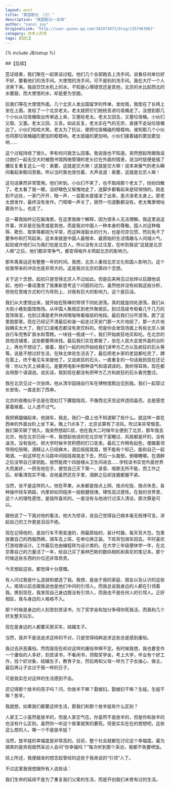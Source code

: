 ```yaml
---
layout: post
title: "美国暂记 （三）"
description: "美国暂记——后续"
author: "nanxi joy"
OriginalLink: "http://user.qzone.qq.com/382972072/blog/1357463961"
category: 非本人所写
tags: [回忆]
---
```

{% include JB/setup %}

##【后续】

签证结束，我们聚在一起笑谈过程。他们几个全部跑去上洗手间。说看任何单位好不好，要看他们的洗手间。大使馆的洗手间，可不是别的洗手间。我在大厅一个人凉爽下来。独自饮饮水机上的水。不知是心理错觉还是其他，北京的水比起西北的水要甜，而大使馆的水，却是更为甘甜。

后我们等在大使馆外面。几个北京人发出国留学的传单。发给我，我垫在了长椅上坐在上面。发给了一个北京老太。老太就把它们统统丢进垃圾桶走了。没想到那几个小伙从垃圾桶取出传单追上来，又塞给老太。老太又回去，又塞垃圾桶。小伙们又取、又塞。老太又回、又丢。如此反复。老太实在气的无奈，直接不走站垃圾桶边了。小伙们哈哈大笑。老太为了抗议，便把垃圾桶磕的框框响。谁知那几个小伙也将那垃圾桶磕的更加的框框响。老太就磕的更加响。小伙们接着磕的更加更加响……

这个过程持续了很久。李和何问我怎么回事。我说我也不知道。突然想起玲跟我说过她们一起去交大时被图书馆网络管理的老头拦在外面的情景，说当时慈便是插了腰反复重复这么一句：奥要，这就是交大嘛！这就是交大嘛！说本来傲气的老头瞬间看起来郁闷至极。所以当时我也效仿着，大声说道：奥要，这就是北京人嘛！

这句话果然非常管用。他们听到。小伙们不笑了，也不取闹那个老太了，纷纷四散了。老太看了我一眼，没好眼色又惭愧地走了，连脚步都看起来是轻悄悄的。刚走到不远处，一家门开开，啪一声，一盆脏水直接泼了出来，差点泼老太身上。那老太想发作，最终没有发作。门哐啷一声关了，居然一句道歉都没有。老太嘴里嘀咕着些什么，也走了。

这一幕我始终记在脑海里。在这里我做个解释，因为很多人无法理解。我这里说这件事，并非是在指责或是其他，而是我对中国人一种本身的尊敬。国人对这种侮辱、欺负、取笑等都视为平常，而这种泼脏水的行为，也是司空见惯，然后免不了要争吵和打骂起来。这本来就是中国人最根本、最原始的生活情趣与人间烟火气。起初或许他们以为我们也是北京人，所以没有太过注意，在听到我说“这就是北京人嘛”之后，他们都非常争气，都变得格外关照起北京的影响力。

那年离奥运还有整整一年的时间。我想，北京人重视北京文化和国人影响力。这个给我带来的冲击也是非常大的。这是我对北京的第四个念想。

关于这个念想，起初只是觉得北京人不过如此。但是后来再见过张烨以后跟他说起，他的一番话激发了我重新思考这个问题的动力。虽然他并没有如我这般分析，但他在思维方式和行为导则上，对我有巨大的影响力。这个是后话。

我们从大使馆出来，就开始在陈琳的带领下四处游荡。真的就是四处游荡。我们从大街小巷到面馆商场。从中国人聚居区到老外聚居区。到过高级专柜看几千几万的首饰珠宝，也到过满是老外休闲喝咖啡看报纸的地段。最后我们分开游荡。跑了这里跑那里。现在已经记不清最后和谁一起走过天安门那一大片地段了。那一大片地段确实太大了。我们口渴难忍都没有卖饮料的。但是你会发现场面上有些北京人骑自行车兜售矿泉水和雪糕。一块钱一瓶或一个。我们开始疯狂地买和吃。在北京的其他店铺里，这些都要两块钱。最后我们实在累极了，坐在人民大会堂外面的台阶上，再也不想动了。接着，我们一起的何开始给我们讲甲方乙方以及疯狂的石头等等。说是不想过好生活，在陕北体验生活去了，最后把老乡家的老鼠都吃完了，蹲在窑上，终于看见车来接他了。又说疯狂的石头，一直重复的一句话我到现在还记得：你以为天上掉美元。是要用电影中那种语气和语调读的。我听得耳熟，现在都会用那个语调说。说实话，我到现在都没有把甲方乙方和疯狂的石头看完整过。

我在北京见过一次张烨。他从清华园骑自行车在博物馆那边见到我。我们一起穿过长安街，一直走到了西单。

北京的夜晚似乎总是在霓虹灯下朦胧隐现，不像西北天空这样透彻晶亮，总是感觉蒙着掖着。让人透不过气。

我把裤腿编起来，他骑车，我走。我们一路上也不知道聊了些什么。就这样一直在西单的外面台阶上坐下来。晚上11点多了，北京总算有了凉风。吹过来非常惬意。我们聊天聊了很久。我突然想起C叔，他在我大二时候毕业便到了北京，那年我去北京，他在北京已经一年，我想起他说的在北京地下室睡过，风扇都是坏的，没有澡洗，没有饭吃，把大学时候辛苦积攒的打口变卖。最后工作稍有起色，便跟着领导陪吃陪喝，酒精让人已经麻木，酒后摇摇晃晃，恨不能有个知己，能和自己一起喝酒、一起这样在大马路中间摇摇晃晃走下去，然后一头栽倒，倒哪睡哪。在酒醉之后没带自己家钥匙，居然能爬个四层楼从卫生间进去……学校读书实觉外面世界大而美好，一把吉他在手，便觉自己天下第一，录音、唱歌无所不能，而工作之后，却看清现实不堪，吉他虽然还在手里，酒醉之后却连握都握不紧。

当然，张不是这样的人。他在苹果，从来都是按点上网、按点吃饭、按点休息，各种操作轻车熟路，内里却如同程序一般稳健规律。理性高过感性。在我的世界里，这个人的理性感觉，是我所喜欢的。一直没有与他进行过深入清谈，那次算是可以。

跟他说了一下我对他的看法，他大为惊讶，说自己觉得自己根本毫无规律可言。讲起自己的工作更是滔滔不绝。

现在记得他的，是自行车不用变速的，用最原始的，装计时器。每天背大包，包里放置自己的西服西裤。骑车去上班，在单位换正装。下班背包骑车回去。平时喜欢打游戏做设计。工作最后也由编程转为设计类的。在大学三年级便休学一年，在北京靠自己的力量活了一年，给自己买了奥林巴斯的数码相机和索尼的笔记本。那个时候这些东西的价位还非常昂贵。

今天想起这些，都觉得十分感慨。

有人问过我是什么造就和塑造了我。我想，是由于我的家庭、朋友以及认识的这些人。南琦以前总跟我说他是他们中间的引领人。而我总说我身边的人都在引领着我。换到现在，我发现自己身边既没有引领人，而我也不是任何人的引领人。正好相反，我与身边的人格格不入。

那个时候是身边的人刻苦刻苦读书，为了奖学金和加分争得你死我活，而我和几个好友整天玩乐。

现在是身边的人都要买房买车，结婚生子。

当然，我并不是说追求这样的不对，只是觉得纯粹追求这些总是感到庸俗。

我过去厌恶庸俗。然而我现在却对这样的庸俗举棋不定。有时候我想，我也要变作一个庸俗的人多好，刻苦读书，不看闲书，领取奖学金，考上大学，毕业有个好工作，找个好对象，结婚生子，教育子女，然后再和父母一样为了子女操心、做主，最后再让子女过于我一样的日子。

可是我实在对这样的生活感到不齿。

还记得那个放羊的孩子吗？问，你放羊干嘛？娶媳妇。娶媳妇干嘛？生娃。生娃干嘛？放羊。

我就想，如果我们都要这样生活，那我们和那个放羊娃有什么区别？

人家王二小虽然是放羊的，但是人家志气在。你虽然不是放羊的，但是你和放羊的也没有什么区别。虽然你一听这个故事就笑的要死。但是实实在在的想想吧，这些这么想的人。哪一个不是放羊娃？

当然，放羊娃的幸福度是非常高的。目前，整个社会就都在讨论这个幸福度。最为搞笑的是央视居然采访人会问“你幸福吗？”每次听到那个采访，我都不免要喷饭。

综上所述，我便越发的想念起曾经的这些于我来说的“引领”人了。

不过这里我很想跟所有人说些话：

我们生命的延续不是为了重复我们父辈的生活，而是开创我们未曾有过的生活。
